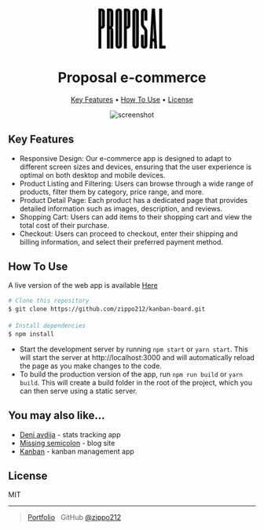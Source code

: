 <h1 align="center">
  <br>
  <a href="https://proposal-e-commerce.vercel.app/"><img src="https://github.com/zippo212/proposal-e-commerce/blob/main/src/img/logo.png" alt="Proposal Logo" width="140"></a>
  <br>
  <br>
  Proposal e-commerce
  <br>
</h1>

<p align="center">
  <a href="#key-features">Key Features</a> •
  <a href="#how-to-use">How To Use</a> •
  <a href="#license">License</a>
</p>

<p align="center">
  <img src="https://github.com/zippo212/proposal-e-commerce/blob/main/src/img/propsal.gif" alt="screenshot">
</p>

## Key Features

* Responsive Design: Our e-commerce app is designed to adapt to different screen sizes and devices, ensuring that the user experience is optimal on both desktop and mobile devices.
* Product Listing and Filtering: Users can browse through a wide range of products, filter them by category, price range, and more.
* Product Detail Page: Each product has a dedicated page that provides detailed information such as images, description, and reviews.
* Shopping Cart: Users can add items to their shopping cart and view the total cost of their purchase.
* Checkout: Users can proceed to checkout, enter their shipping and billing information, and select their preferred payment method.

## How To Use

A live version of the web app is available [Here](https://kanban-board-management.vercel.app)

```bash
# Clone this repository
$ git clone https://github.com/zippo212/kanban-board.git

# Install dependencies
$ npm install
```
* Start the development server by running `npm start` or `yarn start`. This will start the server at http://localhost:3000 and will automatically reload the page as you make changes to the code.
* To build the production version of the app, run `npm run build` or `yarn build`. This will create a build folder in the root of the project, which you can then serve using a static server.

## You may also like...

- [Deni avdija](https://github.com/zippo212/deni-avdija) - stats tracking app
- [Missing semicolon](https://github.com/zippo212/tech-blog) - blog site
- [Kanban](https://github.com/zippo212/kanban-board) - kanban management app

## License

MIT

---

> [Portfolio](https://portfolio-zippo212.vercel.app/) &nbsp;
> GitHub [@zippo212](https://github.com/zippo212)
